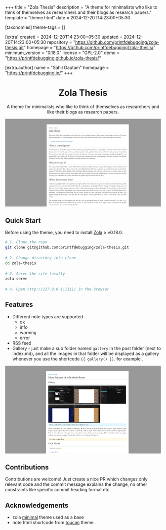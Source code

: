 
+++
title = "Zola Thesis"
description = "A theme for  minimalists who like to  think of themselves as  researchers and their blogs as research papers."
template = "theme.html"
date = 2024-12-20T14:23:00+05:30

[taxonomies]
theme-tags = []

[extra]
created = 2024-12-20T14:23:00+05:30 
updated = 2024-12-20T14:23:00+05:30 
repository = "https://github.com/printfdebugging/zola-thesis.git"
homepage = "https://github.com/printfdebugging/zola-thesis/"
minimum_version = "0.18.0"
license = "GPL-2.0"
demo = "https://printfdebugging.github.io/zola-thesis/"

[extra.author]
name = "Sahil Gautam"
homepage = "https://printfdebugging.in/"
+++        


<div align="center">
<h1>Zola Thesis</h1>
</div>
<div align="center">

A theme for  minimalists who like to  think of themselves as  researchers and like
their blogs as research papers.
</div>

![thesis-theme](screenshot.png)

## Quick Start

Before using the theme, you need to install [Zola](https://www.getzola.org/documentation/getting-started/installation/) ≥ v0.18.0.

```sh
# 1. Clone the repo
git clone git@github.com:printfdebugging/zola-thesis.git

# 2. Change directory into clone
cd zola-thesis

# 3. Serve the site locally
zola serve

# 4. Open http://127.0.0.1:1111/ in the browser
```

## Features
- Different note types are supported
  - ok
  - info
  - warning
  - error
- RSS feed
- Gallery - just make a sub folder named `gallery` in the post folder (next to index.md), and all the images in that folder
  will be displayed as a gallery whenever you use the shortcode `{{ gallery() }}`. for example..

![gallery](gallery.png)

## Contributions

Contributions are welcome! Just create a  nice PR which changes only relevant code
and the  commit message explains  the change,  no other constraints  like specific
commit heading format etc.

## Acknowledgements
- zola [minimal] theme used as a base
- note.html shortcode from [toucan] theme.

[minimal]: https://zola-minimal.vercel.app/
[toucan]: https://www.getzola.org/themes/toucan/
